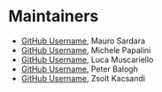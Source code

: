 # Maintainers

- [GitHub Username](https://github.com/msardara), Mauro Sardara
- [GitHub Username](https://github.com/micpapal), Michele Papalini
- [GitHub Username](https://github.com/muscariello), Luca Muscariello
- [GitHub Username](https://github.com/pbalogh-sa), Peter Balogh
- [GitHub Username](https://github.com/zsoltkacsandi), Zsolt Kacsandi
